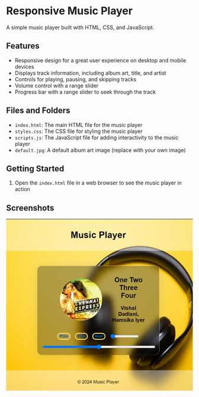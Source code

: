 **Responsive Music Player**
==========================

A simple music player built with HTML, CSS, and JavaScript.

**Features**
------------

* Responsive design for a great user experience on desktop and mobile devices
* Displays track information, including album art, title, and artist
* Controls for playing, pausing, and skipping tracks
* Volume control with a range slider
* Progress bar with a range slider to seek through the track

**Files and Folders**
---------------------

* `index.html`: The main HTML file for the music player
* `styles.css`: The CSS file for styling the music player
* `scripts.js`: The JavaScript file for adding interactivity to the music player
* `default.jpg`: A default album art image (replace with your own image)

**Getting Started**
-------------------

1. Open the `index.html` file in a web browser to see the music player in action

**Screenshots**
--------------

![Music Player Screenshot](home.png)

